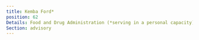 ```yaml
---
title: Kemba Ford*
position: 62
Details: Food and Drug Administration (*serving in a personal capacity)
Section: advisory
---
```


